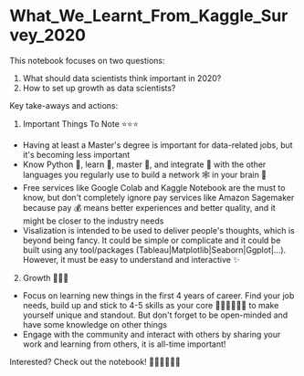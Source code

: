 # What_We_Learnt_From_Kaggle_Survey_2020

This notebook focuses on two questions: 
1. What should data scientists think important in 2020?
2. How to set up growth as data scientists?

Key take-aways and actions:
1. Important Things To Note ⭐⭐⭐
* Having at least a Master's degree is important for data-related jobs, but it's becoming less important
* Know Python 🐍, learn 🐍, master 🐍, and integrate 🐍 with the other languages you regularly use to build a network 🕸️ in your brain 🧠 
* Free services like Google Colab and Kaggle Notebook are the must to know, but don't completely ignore pay services like Amazon Sagemaker because pay 💰 means better experiences and better quality, and it might be closer to the industry needs
* Visalization is intended to be used to deliver people's thoughts, which is beyond being fancy. It could be simple or complicate and it could be built using any tool/packages (Tableau|Matplotlib|Seaborn|Ggplot|...). However, it must be easy to understand and interactive ✨
2. Growth 🚀🚀🚀
* Focus on learning new things in the first 4 years of career. Find your job needs, build up and stick to 4-5 skills as your core 🤘🏼🤘🏼🤘🏼 to make yourself unique and standout. But don't forget to be open-minded and have some knowledge on other things
* Engage with the community and interact with others by sharing your work and learning from others, it is all-time important!

Interested? Check out the notebook! 👌🏼👌🏼👌🏼

